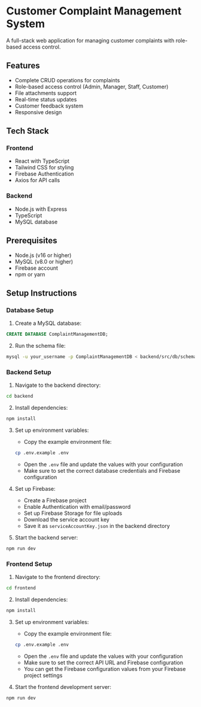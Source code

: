 # Customer Complaint Management System

A full-stack web application for managing customer complaints with role-based access control.

## Features

- Complete CRUD operations for complaints
- Role-based access control (Admin, Manager, Staff, Customer)
- File attachments support
- Real-time status updates
- Customer feedback system
- Responsive design

## Tech Stack

### Frontend
- React with TypeScript
- Tailwind CSS for styling
- Firebase Authentication
- Axios for API calls

### Backend
- Node.js with Express
- TypeScript
- MySQL database

## Prerequisites

- Node.js (v16 or higher)
- MySQL (v8.0 or higher)
- Firebase account
- npm or yarn

## Setup Instructions

### Database Setup

1. Create a MySQL database:
```sql
CREATE DATABASE ComplaintManagementDB;
```

2. Run the schema file:
```bash
mysql -u your_username -p ComplaintManagementDB < backend/src/db/schema.sql
```

### Backend Setup

1. Navigate to the backend directory:
```bash
cd backend
```

2. Install dependencies:
```bash
npm install
```

3. Set up environment variables:
   - Copy the example environment file:
   ```bash
   cp .env.example .env
   ```
   - Open the `.env` file and update the values with your configuration
   - Make sure to set the correct database credentials and Firebase configuration

4. Set up Firebase:
   - Create a Firebase project
   - Enable Authentication with email/password
   - Set up Firebase Storage for file uploads
   - Download the service account key
   - Save it as `serviceAccountKey.json` in the backend directory

5. Start the backend server:
```bash
npm run dev
```

### Frontend Setup

1. Navigate to the frontend directory:
```bash
cd frontend
```

2. Install dependencies:
```bash
npm install
```

3. Set up environment variables:
   - Copy the example environment file:
   ```bash
   cp .env.example .env
   ```
   - Open the `.env` file and update the values with your configuration
   - Make sure to set the correct API URL and Firebase configuration
   - You can get the Firebase configuration values from your Firebase project settings

4. Start the frontend development server:
```bash
npm run dev
```